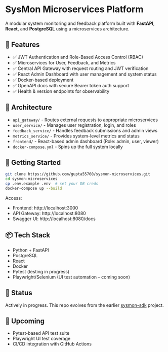 # SysMon Microservices Platform

A modular system monitoring and feedback platform built with **FastAPI**, **React**, and **PostgreSQL** using a microservices architecture.

## 🔧 Features

- ✅ JWT Authentication and Role-Based Access Control (RBAC)
- ✅ Microservices for User, Feedback, and Metrics
- ✅ Central API Gateway with request routing and JWT verification
- ✅ React Admin Dashboard with user management and system status
- ✅ Docker-based deployment
- ✅ OpenAPI docs with secure Bearer token auth support
- ✅ Health & version endpoints for observability

## 🧱 Architecture

- `api_gateway/` - Routes external requests to appropriate microservices
- `user_service/` - Manages user registration, login, and roles
- `feedback_service/` - Handles feedback submissions and admin views
- `metrics_service/` - Provides system-level metrics and status
- `frontend/` - React-based admin dashboard (Role: admin, user, viewer)
- `docker-compose.yml` - Spins up the full system locally

## 🚀 Getting Started

```bash
git clone https://github.com/gupta55760/sysmon-microservices.git
cd sysmon-microservices
cp .env.example .env  # set your DB creds
docker-compose up --build
```

Access:

- Frontend: http://localhost:3000
- API Gateway: http://localhost:8080
- Swagger UI: http://localhost:8080/docs

## 📦 Tech Stack

- Python + FastAPI
- PostgreSQL
- React
- Docker
- Pytest (testing in progress)
- Playwright/Selenium (UI test automation – coming soon)

## 📌 Status

Actively in progress. This repo evolves from the earlier [sysmon-sdk](https://github.com/gupta55760/sysmon-sdk) project.

## 🧪 Upcoming

- Pytest-based API test suite
- Playwright UI test coverage
- CI/CD integration with GitHub Actions

